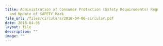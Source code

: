 ```yaml
---
title: Administration of Consumer Protection (Safety Requirements) Regulations
  and Update of SAFETY Mark
file_url: /files/circulars/2018-04-06-circular.pdf
date: 2018-04-06
layout: file
description: ""
image: ""
---
```

